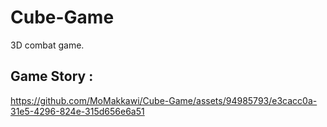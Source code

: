 # Cube-Game
3D combat game.

## Game Story :


https://github.com/MoMakkawi/Cube-Game/assets/94985793/e3cacc0a-31e5-4296-824e-315d656e6a51

